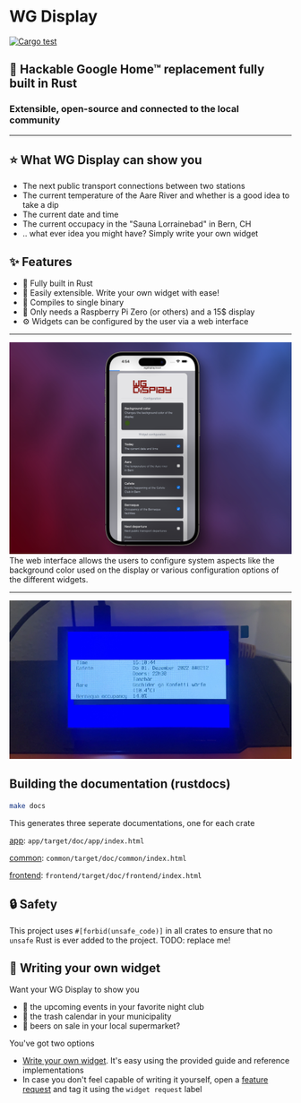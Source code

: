 # WG Display

[![Cargo test](https://github.com/eliabieri/wg_display/actions/workflows/cargo_test.yml/badge.svg)](https://github.com/eliabieri/wg_display/actions/workflows/cargo_test.yml)

## 🦀 Hackable Google Home™ replacement fully built in Rust

### Extensible, open-source and connected to the local community

---

## ⭐️ What WG Display can show you

- The next public transport connections between two stations
- The current temperature of the Aare River and whether is a good idea to take a dip
- The current date and time
- The current occupacy in the "Sauna Lorrainebad" in Bern, CH
- .. what ever idea you might have? Simply write your own widget

## ✨ Features

- 🦀 Fully built in Rust
- 🔧 Easily extensible. Write your own widget with ease!
- 🚀 Compiles to single binary
- 🤑 Only needs a Raspberry Pi Zero (or others) and a 15$ display
- ⚙️ Widgets can be configured by the user via a web interface

---

![Configuration dashboard](docs/images/dashboard.jpeg)
The web interface allows the users to configure system aspects like the background color used on the display or various configuration options of the different widgets.

---

![WG Display image front](docs/images/wg_display.jpg)

## Building the documentation (rustdocs)

```bash
make docs
```

This generates three seperate documentations, one for each crate

[app](app/target/doc/wg_display/index.html): ```app/target/doc/app/index.html```

[common](common/target/doc/common/index.html): ```common/target/doc/common/index.html```

[frontend](frontend/target/doc/frontend/index.html): ```frontend/target/doc/frontend/index.html```

## 🔒 Safety

This project uses `#[forbid(unsafe_code)]` in all crates to ensure that no `unsafe` Rust is ever added to the project.
TODO: replace me!

## 🔨 Writing your own widget

Want your WG Display to show you

- 🥳 the upcoming events in your favorite night club
- 🚮 the trash calendar in your municipality
- 🍺 beers on sale in your local supermarket?  

You've got two options

- [Write your own widget](docs/write_new_widget.md). It's easy using the provided guide and reference implementations
- In case you don't feel capable of writing it yourself, open a [feature request](https://github.com/eliabieri/wg_display/issues/new) and tag it using the `widget request` label
